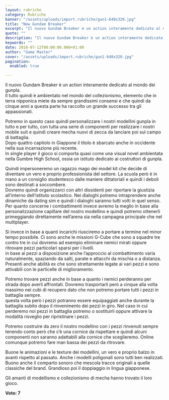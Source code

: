 ```yaml
---
layout: rubriche
category: Rubriche
banner: "/assets/uploads/import.rubriche/gun1-640x320.jpg"
title: "New Gundam Breaker"
excerpt: "Il nuovo Gundam Breaker è un action interamente dedicato al mondo dei gunpla. Il tutto quindi è ambientato nel mondo del collezionismo, elemento che in terra nipponica miete da sempre grandissimi consensi e che quindi da cinque anni a questa parte ha raccolto un grande successo tra gli appassionati. Potremo in questo caso quindi personalizzare [&hellip"
quote: ""
description: "Il nuovo Gundam Breaker è un action interamente dedicato al mondo dei gunpla. Il tutto quindi è ambientato nel mondo del collezionismo, elemento che in terra nipponica miete da sempre grandissimi consensi e che quindi da cinque anni a questa parte ha raccolto un grande successo tra gli appassionati. Potremo in questo caso quindi personalizzare [&hellip"
keywords: ""
date: 2018-07-12T00:00:00.000+01:00
author: "Game Master"
cover: "/assets/uploads/import.rubriche/gun1-640x320.jpg"
pagination:
  enabled: true

---
```


Il nuovo Gundam Breaker è un action interamente dedicato al mondo dei gunpla.  
Il tutto quindi è ambientato nel mondo del collezionismo, elemento che in terra nipponica miete da sempre grandissimi consensi e che quindi da cinque anni a questa parte ha raccolto un grande successo tra gli appassionati.

Potremo in questo caso quindi personalizzare i nostri modellini gunpla in tutto e per tutto, con tutta una serie di componenti per realizzare i nostri mobile suit e quindi creare mecha nuovi di zecca da lanciare poi sul campo di battaglia.  
Dopo quattro capitolo in Giappone il titolo è sbarcato anche in occidente nella sua incarnazione più recente.  
In single player il gioco si comporta quasi come una visual novel ambientata nella Gumbre High School, ossia un istituto dedicato ai costruttori di gunpla.

Quindi impersoneremo un ragazzo mago dei model kit che decide di diventare un vero e proprio professionista del settore. La scuola però è in mano a un consiglio studentesco dalle maniere dittatoriali e quindi i deboli sono destinati a soccombere.  
Dovremo quindi organizzarci con altri dissidenti per riportare la giustizia all’interno dell’istituto scolastico. Nei dialoghi potremo intraprendere anche dinamiche da dating sim e quindi i dialoghi saranno tutti volti in quel senso.  
Per quanto concerne i combattimenti invece avremo la meglio in base alla personalizzazione capillare del nostro modellino e quindi potremo ottenerli primeggiando direttamente nell’arena sia nella campagna principale che nel multiplayer.

Si invece in base a quanti incarichi riusciremo a portare a termine nel minor tempo possibile. Ci sono anche le missioni G-Cube che sono a squadre tre contro tre in cui dovremo ad esempio eliminare nemici mirati oppure ritrovare pezzi particolari sparsi per i livelli.  
in base ai pezzi a disposizione anche l’approccio al combattimento varia naturalmente, spaziando da salti, parate e attacchi da mischia o a distanza. Presenti anche abilità ex che sono strettamente legate ai vari pezzi e sono attivabili con le particelle di miglioramento.

Potremo trovare pezzi anche in base a quanto i nemici perderanno per strada dopo averli affrontati. Dovremo trasportarli però a cinque alla volta massimo nei cubi di recupero dato che non potremo portare tutti i pezzi in battaglia sempre.  
questa volta però i pezzi potranno essere equipaggiati anche durante la battaglia subito dopo il rinvenimento dei pezzi in giro. Nel caso in cui perderemo noi pezzi in battaglia potremo o sostituirli oppure attivare la modalità risveglio per ripristinare i pezzi.

Potremo costruire da zero il nostro modellino con i pezzi rinvenuti sempre tenendo conto però che c’è una cornice da rispettare e quindi alcuni componenti non saranno adattabili alla cornice che sceglieremo. Online comunque potremo fare man bassa dei pezzi da ritrovare.

Buone le animazioni e le texture dei modellini, un vero e proprio balzo in avanti rispetto al passato. Anche i modelli poligonali sono tutti ben realizzati. Buono anche il comparto sonoro che mescola tracce originali a quelle classiche del brand. Grandioso poi il doppiaggio in lingua giapponese.

Gli amanti di modellismo e collezionismo di mecha hanno trovato il loro gioco.

**Voto: 7**